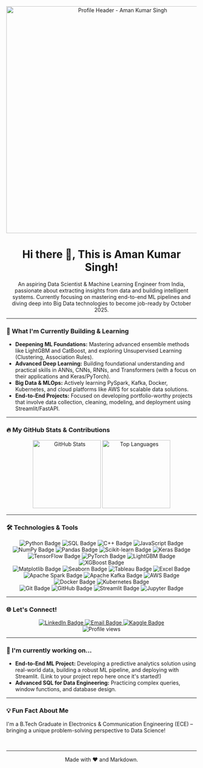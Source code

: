 <div align="center">
  <img src="https://raw.githubusercontent.com/grimm-ak/grimm-ak/main/profile-header.png" alt="Profile Header - Aman Kumar Singh" width="600"/>
</div>

<h1 align="center">Hi there 👋, This is Aman Kumar Singh!</h1>

<p align="center">
  An aspiring Data Scientist & Machine Learning Engineer from India, passionate about extracting insights from data and building intelligent systems. Currently focusing on mastering end-to-end ML pipelines and diving deep into Big Data technologies to become job-ready by October 2025.
</p>

---

### 🚀 What I'm Currently Building & Learning

-   **Deepening ML Foundations:** Mastering advanced ensemble methods like LightGBM and CatBoost, and exploring Unsupervised Learning (Clustering, Association Rules).
-   **Advanced Deep Learning:** Building foundational understanding and practical skills in ANNs, CNNs, RNNs, and Transformers (with a focus on their applications and Keras/PyTorch).
-   **Big Data & MLOps:** Actively learning PySpark, Kafka, Docker, Kubernetes, and cloud platforms like AWS for scalable data solutions.
-   **End-to-End Projects:** Focused on developing portfolio-worthy projects that involve data collection, cleaning, modeling, and deployment using Streamlit/FastAPI.

---

### 🔥 My GitHub Stats & Contributions

<p align="center">
  <img src="https://github-readme-stats.vercel.app/api?username=YOUR_GITHUB_USERNAME&show_icons=true&theme=dark&include_all_commits=true&count_private=true&hide=issues" alt="GitHub Stats" height="180px"/>
  <img src="https://github-readme-stats.vercel.app/api/top-langs/?username=YOUR_GITHUB_USERNAME&layout=compact&theme=dark&hide=css,html,jupyter%20notebook" alt="Top Languages" height="180px"/>
</p>

---

### 🛠️ Technologies & Tools

<p align="center">
  <img src="https://img.shields.io/badge/Python-3776AB?style=for-the-badge&logo=python&logoColor=white" alt="Python Badge"/>
  <img src="https://img.shields.io/badge/SQL-4479A1?style=for-the-badge&logo=postgresql&logoColor=white" alt="SQL Badge"/>
  <img src="https://img.shields.io/badge/C%2B%2B-00599C?style=for-the-badge&logo=c%2B%2B&logoColor=white" alt="C++ Badge"/>
  <img src="https://img.shields.io/badge/JavaScript-F7DF1E?style=for-the-badge&logo=javascript&logoColor=black" alt="JavaScript Badge"/>
  <br>
  <img src="https://img.shields.io/badge/NumPy-013243?style=for-the-badge&logo=numpy&logoColor=white" alt="NumPy Badge"/>
  <img src="https://img.shields.io/badge/Pandas-150458?style=for-the-badge&logo=pandas&logoColor=white" alt="Pandas Badge"/>
  <img src="https://img.shields.io/badge/Scikit--learn-F7931E?style=for-the-badge&logo=scikit-learn&logoColor=white" alt="Scikit-learn Badge"/>
  <img src="https://img.shields.io/badge/Keras-D00000?style=for-the-badge&logo=keras&logoColor=white" alt="Keras Badge"/>
  <img src="https://img.shields.io/badge/TensorFlow-FF6F00?style=for-the-badge&logo=tensorflow&logoColor=white" alt="TensorFlow Badge"/>
  <img src="https://img.shields.io/badge/PyTorch-EE4C2C?style=for-the-badge&logo=pytorch&logoColor=white" alt="PyTorch Badge"/>
  <img src="https://img.shields.io/badge/LightGBM-00366D?style=for-the-badge&logo=lightgbm&logoColor=white" alt="LightGBM Badge"/>
  <img src="https://img.shields.io/badge/XGBoost-1D4F5A?style=for-the-badge&logo=xgboost&logoColor=white" alt="XGBoost Badge"/>
  <br>
  <img src="https://img.shields.io/badge/Matplotlib-11557C?style=for-the-badge&logo=matplotlib&logoColor=white" alt="Matplotlib Badge"/>
  <img src="https://img.shields.io/badge/Seaborn-30A3DC?style=for-the-badge&logo=seaborn&logoColor=white" alt="Seaborn Badge"/>
  <img src="https://img.shields.io/badge/Tableau-E97627?style=for-the-badge&logo=tableau&logoColor=white" alt="Tableau Badge"/>
  <img src="https://img.shields.io/badge/Microsoft_Excel-217346?style=for-the-badge&logo=microsoft-excel&logoColor=white" alt="Excel Badge"/>
  <br>
  <img src="https://img.shields.io/badge/Apache_Spark-E25A1C?style=for-the-badge&logo=apachespark&logoColor=white" alt="Apache Spark Badge"/>
  <img src="https://img.shields.io/badge/Apache_Kafka-231F20?style=for-the-badge&logo=apachekafka&logoColor=white" alt="Apache Kafka Badge"/>
  <img src="https://img.shields.io/badge/AWS-FF9900?style=for-the-badge&logo=amazonaws&logoColor=white" alt="AWS Badge"/>
  <img src="https://img.shields.io/badge/Docker-2496ED?style=for-the-badge&logo=docker&logoColor=white" alt="Docker Badge"/>
  <img src="https://img.shields.io/badge/Kubernetes-326CE5?style=for-the-badge&logo=kubernetes&logoColor=white" alt="Kubernetes Badge"/>
  <br>
  <img src="https://img.shields.io/badge/Git-F05032?style=for-the-badge&logo=git&logoColor=white" alt="Git Badge"/>
  <img src="https://img.shields.io/badge/GitHub-181717?style=for-the-badge&logo=github&logoColor=white" alt="GitHub Badge"/>
  <img src="https://img.shields.io/badge/Streamlit-FF4B4B?style=for-the-badge&logo=streamlit&logoColor=white" alt="Streamlit Badge"/>
  <img src="https://img.shields.io/badge/Jupyter-F37626?style=for-the-badge&logo=jupyter&logoColor=white" alt="Jupyter Badge"/>
</p>

---

### 🌐 Let's Connect!

<p align="center">
  <a href="YOUR_LINKEDIN_URL" target="_blank">
    <img src="https://img.shields.io/badge/LinkedIn-0077B5?style=for-the-badge&logo=linkedin&logoColor=white" alt="LinkedIn Badge"/>
  </a>
  <a href="mailto:YOUR_EMAIL_ADDRESS">
    <img src="https://img.shields.io/badge/Email-D14836?style=for-the-badge&logo=gmail&logoColor=white" alt="Email Badge"/>
  </a>
  <a href="https://www.kaggle.com/YOUR_KAGGLE_USERNAME" target="_blank">
    <img src="https://img.shields.io/badge/Kaggle-20BEFF?style=for-the-badge&logo=kaggle&logoColor=white" alt="Kaggle Badge"/>
  </a>
  <br>
  <img src="https://komarev.com/ghpvc/?username=YOUR_GITHUB_USERNAME&color=blueviolet" alt="Profile views" />
</p>

---

### 🌱 I'm currently working on...
-   **End-to-End ML Project:** Developing a predictive analytics solution using real-world data, building a robust ML pipeline, and deploying with Streamlit. (Link to your project repo here once it's started!)
-   **Advanced SQL for Data Engineering:** Practicing complex queries, window functions, and database design.

---

### 💡 Fun Fact About Me
I'm a B.Tech Graduate in Electronics & Communication Engineering (ECE) – bringing a unique problem-solving perspective to Data Science!

<br>
<hr>
<p align="center">Made with ❤️ and Markdown.</p>
